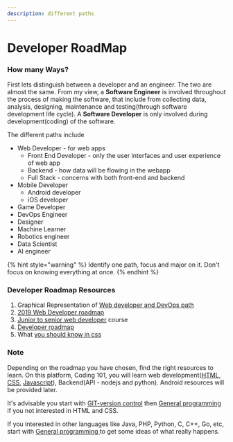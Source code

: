 ```yaml
---
description: different paths
---
```


# Developer RoadMap

### How many Ways?

First lets distinguish between a developer and an engineer. The two are almost the same. From my view, a **Software Engineer** is involved throughout the process of making the software, that include from collecting data, analysis, designing, maintenance and testing\(through software development life cycle\). A **Software Developer**  is only involved during development\(coding\) of the software.

 The different paths include
* Web Developer - for web apps
  * Front End Developer - only the user interfaces and user experience of web app
  * Backend - how data will be flowing in the webapp
  * Full Stack - concerns with both front-end and backend
* Mobile Developer
  * Android developer
  * iOS developer
* Game Developer
* DevOps Engineer 
* Designer
* Machine Learner
* Robotics engineer
* Data Scientist
* AI engineer

{% hint style="warning" %}
Identify one path, focus and major on it. Don't focus on knowing everything at once. 
{% endhint %}

### Developer Roadmap Resources
1. Graphical Representation of [Web developer and DevOps path](https://github.com/Nicanor008/developer-roadmap)
2. [2019 Web Developer roadmap](https://hackernoon.com/the-2019-web-developer-roadmap-ab89ac3c380e)
3. [Junior to senior web developer](https://www.udemy.com/course/the-complete-junior-to-senior-web-developer-roadmap/) course
4. [Developer roadmap](https://css-tricks.com/developer-roadmaps/)
5. What [you should know in css](https://medium.com/level-up-web/the-ultimate-guide-to-css-103b0f883de3)

### Note
Depending on the roadmap you have chosen, find the right resources to learn. On this platform, Coding 101, you will learn web development\([HTML](https://mentorship101.gitbook.io/mentorship-101/html), [CSS](https://mentorship101.gitbook.io/mentorship-101/css-basics), [Javascript](https://mentorship101.gitbook.io/mentorship-101/javascript)\),  Backend\(API - nodejs and python\). Android resources will be provided later. 

It's advisable you start with [GIT-version control](https://mentorship101.gitbook.io/mentorship-101/git-version-control) then [General programming](https://mentorship101.gitbook.io/mentorship-101/general-programming) if you not interested in HTML and CSS.

If you interested in other languages like Java, PHP,  Python, C, C++, Go, etc, start with [General programming ](https://mentorship101.gitbook.io/mentorship-101/general-programming)to get some ideas of what really happens.



